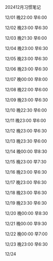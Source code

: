 

202412月习惯笔记



12/01     晚22:00    早6:00

12/02      晚23:00    早6:30

12/03      晚21:30    早6:00

12/04      晚23:00    早6:30

12/05      晚23:00    早6:30

12/06     晚23:00    早6:30   

12/07      晚00:00    早8:00  

12/08      晚22:00   早6:00

12/09      晚23:00   早6:30

12/10	  晚22:30   早6:00

12/11     晚23:00    早6:00

12/12     晚23:00    早6:30

12/13     晚23:30    早6:00

12/14     晚00:00    早8:30

12/15     晚23:00    早7:30

12/16     晚23:00    早6:30

12/17    晚23:00     早6:30

12/18    晚23:00     早6:30

12/19   晚23:30     早6:30

12/20   晚00:00     早8:30

12/21   晚00:00     早9:30

12/22   晚00:00     早7:00

12/23   晚23:00     早6:30

12/24  